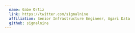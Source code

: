 ```yaml
---
  name: Gabe Ortiz
  link: https://twitter.com/signalnine
  affiliation: Senior Infrastructure Engineer, Agari Data 
  github: signalnine
---
```


